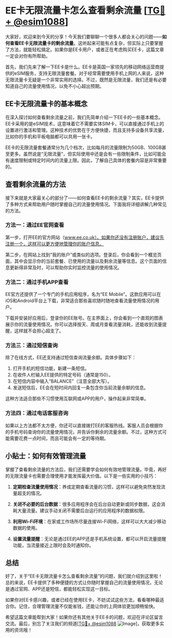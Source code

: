 # EE卡无限流量卡怎么查看剩余流量 [[TG💪+ @esim1088](https://t.me/s/esim1088)]

大家好，欢迎来到今天的分享！今天我们要聊聊一个很多人都会关心的问题——**如何查看EE卡无限流量卡的剩余流量**。这听起来可能有点复杂，但实际上只要掌握了方法，就能轻松搞定。如果你是EE卡用户，或者正在考虑购买EE卡，这篇文章一定会对你有所帮助。

首先，我们先来了解一下EE卡是什么。EE卡是英国一家领先的移动网络运营商提供的eSIM服务，支持无限流量套餐。对于经常需要使用手机上网的人来说，这种无限流量卡无疑是一个非常实用的选择。不过，既然是无限流量，我们还是有必要知道自己的流量使用情况，以免不小心超出预期。

## EE卡无限流量卡的基本概念

在深入探讨如何查看剩余流量之前，我们先简单介绍一下EE卡的一些基本概念。EE卡采用的是eSIM技术，这意味着它不需要实体SIM卡，可以直接通过手机上的设置进行激活和管理。这种技术的优势在于方便快捷，而且支持多设备共享流量，比如你的手机和平板电脑都可以共用一张卡。

EE卡的无限流量套餐通常分为几个档次，比如每月的流量限制为50GB、100GB甚至更多。虽然说是“无限流量”，但实际使用中还是会有一些限制条件，比如可能会有速度限制或特定时间内的流量上限。因此，了解自己具体的套餐内容是非常重要的。

## 查看剩余流量的方法

接下来就是大家最关心的部分了——如何查看EE卡的剩余流量？其实，EE卡提供了多种方式来帮助用户随时掌握自己的流量使用情况。下面我将详细讲解几种常见的方法。

### 方法一：通过EE官网查看

第一步，打开EE的官方网站（www.ee.co.uk）。如果你还没有注册账户，建议先注册一个，这样可以更方便地管理你的账户信息。

第二步，在网站上找到“我的账户”或类似的选项。登录后，你会看到一个概览页面，其中会显示你的当前套餐、已使用的流量以及剩余流量等信息。这个页面的信息更新得非常及时，可以帮助你实时监控流量的使用情况。

### 方法二：通过手机APP查看

EE官方还提供了一个专门的手机应用程序，名为“EE Mobile”。这款应用可以在iOS和Android平台上下载，非常适合那些喜欢随时随地查看流量使用情况的用户。

下载并安装好应用后，登录你的EE账号。在主界面上，你会看到一个直观的图表展示你的流量使用情况。你可以选择按天、周或月查看流量消耗，还能收到流量提醒，这样就不会担心超支了。

### 方法三：通过短信查询

除了在线方式，EE还支持通过短信查询流量余额。具体步骤如下：

1. 打开手机的短信功能，新建一条短信。
2. 在收件人栏输入EE提供的特定号码（通常是150）。
3. 在短信内容中输入“BALANCE”（注意全部大写）。
4. 发送短信后，EE会在短时间内回复一条包含你当前流量余额的信息。

这种方法适合那些不习惯使用互联网或APP的用户，操作起来非常简单。

### 方法四：通过电话客服咨询

如果以上方法都不太方便，你还可以直接拨打EE的客服热线。客服人员会根据你的手机号码查询你的流量使用情况，并告诉你剩余的流量余额。不过，这种方式可能需要花费一点时间，而且可能会有一定的等待期。

## 小贴士：如何有效管理流量

掌握了查看剩余流量的方法后，我们还需要学会如何有效地管理流量。毕竟，再好的无限流量卡也需要合理使用才能发挥最大价值。以下是一些实用的小技巧：

1. **定期检查流量使用情况**：养成定期查看流量的习惯，这样可以避免突然发现流量超支的情况。
   
2. **关闭不必要的后台数据**：很多应用程序会在后台自动更新或同步数据，这会消耗大量流量。建议手动关闭不需要后台运行的应用程序的数据权限。

3. **利用Wi-Fi环境**：在家或工作场所尽量连接Wi-Fi网络，这样可以大大减少移动数据的使用。

4. **设置流量提醒**：无论是通过EE的APP还是手机系统设置，都可以开启流量提醒功能，当流量接近上限时会及时通知你。

## 总结

好了，关于“EE卡无限流量卡怎么查看剩余流量”的问题，我们就介绍到这里啦！总的来说，EE卡提供了多种便捷的方式让你随时掌握自己的流量使用情况，无论是通过官网、APP还是短信，都能轻松实现这一目标。

如果你对EE卡感兴趣，或者已经在使用EE卡，不妨试试这些方法，看看哪种最适合你。记住，合理管理流量不仅能省钱，还能让你的上网体验更加顺畅愉快。

希望这篇文章能帮到大家！如果你还有其他关于EE卡的问题，欢迎在评论区留言交流。最后，别忘了关注我们的频道[[TG💪+ @esim1088](https://t.me/s/esim1088) ![Image](https://i.postimg.cc/4NQfJmqS/Snipaste-2025-05-13-00-14-12.png)]，获取更多实用的资讯哦！